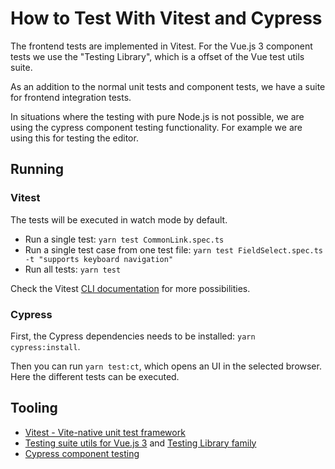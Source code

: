 # How to Test With Vitest and Cypress

The frontend tests are implemented in Vitest.
For the Vue.js 3 component tests we use the "Testing Library", which is a offset of the Vue test utils suite.

As an addition to the normal unit tests and component tests, we have a suite for frontend integration tests.

In situations where the testing with pure Node.js is not possible, we are using the cypress component
testing functionality. For example we are using this for testing the editor.

## Running

### Vitest

The tests will be executed in watch mode by default.

- Run a single test: `yarn test CommonLink.spec.ts`
- Run a single test case from one test file: `yarn test FieldSelect.spec.ts -t "supports keyboard navigation"`
- Run all tests: `yarn test`

Check the Vitest [CLI documentation](https://vitest.dev/guide/cli.html#options) for more possibilities.

### Cypress

First, the Cypress dependencies needs to be installed: `yarn cypress:install`.

Then you can run `yarn test:ct`, which opens an UI in the selected browser. Here the different tests
can be executed.

## Tooling

- [Vitest - Vite-native unit test framework](https://vitest.dev/)
- [Testing suite utils for Vue.js 3](https://test-utils.vuejs.org/) and [Testing Library family](https://testing-library.com/docs/vue-testing-library/intro/)
- [Cypress component testing](https://docs.cypress.io/guides/component-testing)
